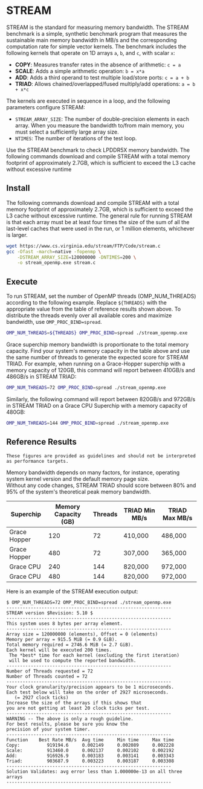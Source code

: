 # STREAM

STREAM is the standard for measuring memory bandwidth. The STREAM benchmark is a simple, synthetic benchmark program that measures the sustainable main memory bandwidth in MB/s and the corresponding computation rate for simple vector kernels. The benchmark includes the following kernels that operate on 1D arrays `a`, `b`, and `c`, with scalar `x`:

- **COPY**: Measures transfer rates in the absence of arithmetic: `c = a`
- **SCALE**: Adds a simple arithmetic operation: `b = x*a`
- **ADD**: Adds a third operand to test multiple load/store ports: `c = a + b`
- **TRIAD**: Allows chained/overlapped/fused multiply/add operations: `a = b + x*c`

The kernels are executed in sequence in a loop, and the following parameters configure STREAM:

- `STREAM_ARRAY_SIZE`: The number of double-precision elements in each array. When you measure the bandwidth to/from main memory, you must select a sufficiently large array size.
- `NTIMES`: The number of iterations of the test loop.

Use the STREAM benchmark to check LPDDR5X memory bandwidth. The following
commands download and compile STREAM with a total memory footprint of approximately
2.7GB, which is sufficient to exceed the L3 cache without excessive runtime


## Install

The following commands download and compile STREAM with a total memory footprint of approximately 2.7GB, which is sufficient to exceed the L3 cache without excessive runtime. The general rule for running STREAM is that each array must be at least four times the size of the sum of all the last-level caches that were used in the run, or 1 million elements, whichever is larger.

```bash
wget https://www.cs.virginia.edu/stream/FTP/Code/stream.c
gcc -Ofast -march=native -fopenmp \
  	-DSTREAM_ARRAY_SIZE=120000000 -DNTIMES=200 \
  	-o stream_openmp.exe stream.c
```

## Execute

To run STREAM, set the number of OpenMP threads (OMP_NUM_THREADS) according to the following example. Replace `${THREADS}` with the appropriate value from the table of reference results shown above. To distribute the threads evenly over all available cores and maximize bandwidth, use `OMP_PROC_BIND=spread`.

```bash
OMP_NUM_THREADS=${THREADS} OMP_PROC_BIND=spread ./stream_openmp.exe
```

Grace superchip memory bandwidth is proportionate to the total memory capacity. Find your system's memory capacity in the table above and use the same number of threads to generate the expected score
for STREAM TRIAD. For example, when running on a Grace-Hopper superchip with a memory capacity of 120GB, this command will report between 410GB/s and 486GB/s in STREAM TRIAD:

```bash
OMP_NUM_THREADS=72 OMP_PROC_BIND=spread ./stream_openmp.exe
```

Similarly, the following command will report between 820GB/s and 972GB/s in STREAM TRIAD on a Grace CPU Superchip with a memory capacity of 480GB:

```bash
OMP_NUM_THREADS=144 OMP_PROC_BIND=spread ./stream_openmp.exe
```

## Reference Results

```admonish important 
These figures are provided as guidelines and should not be interpreted as performance targets.
```

Memory bandwidth depends on many factors, for instance, operating system kernel version and the default memory page size.  
Without any code changes, STREAM TRIAD should score between 80% and 95% of the system's theoretical peak memory bandwidth.

| Superchip    | Memory Capacity (GB) | Threads | TRIAD Min MB/s | TRIAD Max MB/s |
| ------------ | -------------------- | ------- | -------------- | -------------- |
| Grace Hopper | 120                  | 72      | 410,000        | 486,000        |
| Grace Hopper | 480                  | 72      | 307,000        | 365,000        |
| Grace CPU    | 240                  | 144     | 820,000        | 972,000        |
| Grace CPU    | 480                  | 144     | 820,000        | 972,000        |

Here is an example of the STREAM execution output:

```
$ OMP_NUM_THREADS=72 OMP_PROC_BIND=spread ./stream_openmp.exe
-------------------------------------------------------------
STREAM version $Revision: 5.10 $
-------------------------------------------------------------
This system uses 8 bytes per array element.
-------------------------------------------------------------
Array size = 120000000 (elements), Offset = 0 (elements)
Memory per array = 915.5 MiB (= 0.9 GiB).
Total memory required = 2746.6 MiB (= 2.7 GiB).
Each kernel will be executed 200 times.
 The *best* time for each kernel (excluding the first iteration)
 will be used to compute the reported bandwidth.
-------------------------------------------------------------
Number of Threads requested = 72
Number of Threads counted = 72
-------------------------------------------------------------
Your clock granularity/precision appears to be 1 microseconds.
Each test below will take on the order of 2927 microseconds.
   (= 2927 clock ticks)
Increase the size of the arrays if this shows that
you are not getting at least 20 clock ticks per test.
-------------------------------------------------------------
WARNING -- The above is only a rough guideline.
For best results, please be sure you know the
precision of your system timer.
-------------------------------------------------------------
Function    Best Rate MB/s  Avg time     Min time     Max time
Copy:          919194.6     0.002149     0.002089     0.002228
Scale:         913460.0     0.002137     0.002102     0.002192
Add:           916926.9     0.003183     0.003141     0.003343
Triad:         903687.9     0.003223     0.003187     0.003308
-------------------------------------------------------------
Solution Validates: avg error less than 1.000000e-13 on all three arrays
-------------------------------------------------------------
```
